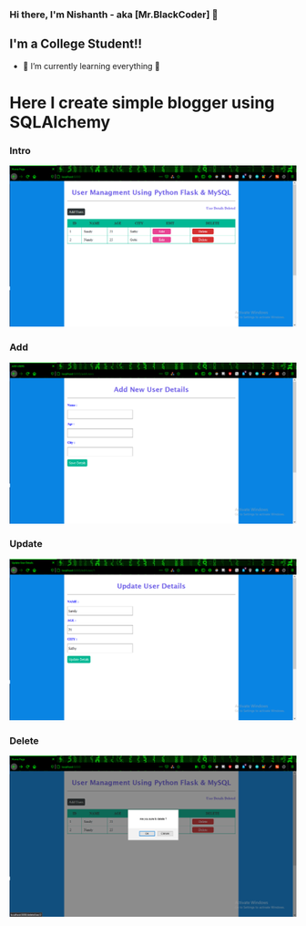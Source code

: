 ### Hi there, I'm Nishanth - aka [Mr.BlackCoder] 👋

## I'm a College Student!!

- 🌱 I’m currently learning everything 🤣



# Here I create simple blogger using SQLAlchemy






### Intro


![Preview](https://github.com/JOKER-NISHANTH/learnFlask/blob/master/Img/intro.png)

### Add


![Preview](https://github.com/JOKER-NISHANTH/learnFlask/blob/master/Img/add.png)

### Update

![Preview](https://github.com/JOKER-NISHANTH/learnFlask/blob/master/Img/update.png)

### Delete

![Preview](https://github.com/JOKER-NISHANTH/learnFlask/blob/master/Img/delete.png)
